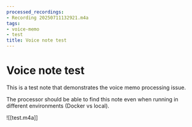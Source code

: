 ```yaml
---
processed_recordings:
- Recording 20250711132921.m4a
tags:
- voice-memo
- test
title: Voice note test
---
```

# Voice note test

This is a test note that demonstrates the voice memo processing issue.

The processor should be able to find this note even when running in different environments (Docker vs local).

![[test.m4a]]
